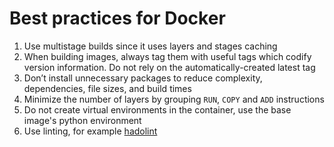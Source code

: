# Best practices for Docker
1. Use multistage builds since it uses layers and stages caching
2. When building images, always tag them with useful tags which codify version information. Do not rely on the automatically-created latest tag
3. Don’t install unnecessary packages to reduce complexity, dependencies, file sizes, and build times
4. Minimize the number of layers by grouping `RUN`, `COPY` and `ADD` instructions
5. Do not create virtual environments in the container, use the base image's python environment
6. Use linting, for example [hadolint](https://github.com/hadolint/hadolint)
